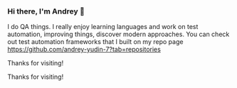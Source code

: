 ### Hi there, I'm Andrey 👋

I do QA things. I really enjoy learning languages and work on test automation, improving things, discover modern approaches. You can check out test automation frameworks that I built on my repo page https://github.com/andrey-yudin-7?tab=repositories


Thanks for visiting!



Thanks for visiting!

<!--
**andrey-yudin-7/andrey-yudin-7** is a ✨ _special_ ✨ repository because its `README.md` (this file) appears on your GitHub profile.

Here are some ideas to get you started:

- 🔭 I’m currently working on ...
- 🌱 I’m currently learning ...
- 👯 I’m looking to collaborate on ...
- 🤔 I’m looking for help with ...
- 💬 Ask me about ...
- 📫 How to reach me: ...
- 😄 Pronouns: ...
- ⚡ Fun fact: ...
-->
